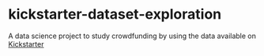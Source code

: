 # kickstarter-dataset-exploration

A data science project to study crowdfunding by using the data available on <a href="https://www.kickstarter.com/">Kickstarter</a>
